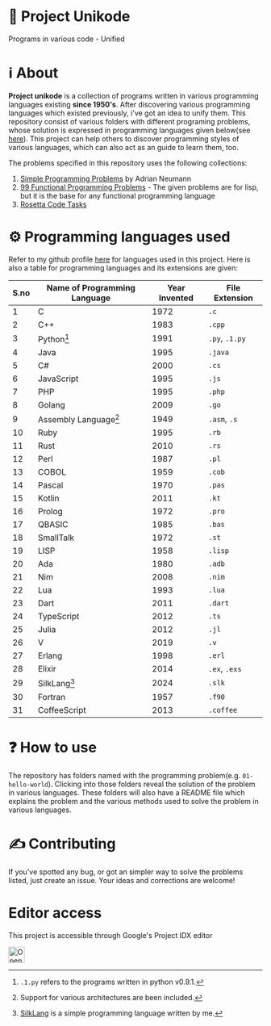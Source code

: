 # 🌌 Project Unikode
Programs in various code - Unified

# ℹ About
**Project unikode** is a collection of programs written in various programming languages existing **since 
1950's**. After discovering various programming languages which 
existed previously, i've got an idea to unify them. This repository consist of various folders with 
different programing problems, whose solution is expressed in 
programming languages given below(see [here](https://github.com/harishtpj/Project-Unikode#-programming-languages-used)). This project can help others to discover programming 
styles of various languages, which can also act as an guide to learn them, too.

The problems specified in this repository uses the following collections:
1. [Simple Programming Problems](https://adriann.github.io/programming_problems.html) by Adrian Neumann
2. [99 Functional Programming Problems](https://www.ic.unicamp.br/~meidanis/courses/mc336/problemas-lisp/L-99_Ninety-Nine_Lisp_Problems.html) - The given problems are for lisp, but it is the base for any functional programming language
3. [Rosetta Code Tasks](https://rosettacode.org/wiki/Category:Programming_Tasks)

# ⚙ Programming languages used
Refer to my github profile [here](https://github.com/harishtpj) for languages used in this project.
Here is also a table for programming languages and its extensions are given:

| S.no | Name of Programming Language | Year Invented | File Extension |
|------|-----------------------------|---------------|----------------|
| 1    | C                           | 1972          | `.c`           |
| 2    | C++                         | 1983          | `.cpp`         |
| 3    | Python[^1]                  | 1991          | `.py`, `.1.py` |
| 4    | Java                        | 1995          | `.java`        |
| 5    | C#                          | 2000          | `.cs`          |
| 6    | JavaScript                  | 1995          | `.js`          |
| 7    | PHP                         | 1995          | `.php`         |
| 8    | Golang                      | 2009          | `.go`          |
| 9    | Assembly Language[^2]       | 1949          | `.asm`, `.s`   |
| 10   | Ruby                        | 1995          | `.rb`          |
| 11   | Rust                        | 2010          | `.rs`          |
| 12   | Perl                        | 1987          | `.pl`          |
| 13   | COBOL                       | 1959          | `.cob`         |
| 14   | Pascal                      | 1970          | `.pas`         |
| 15   | Kotlin                      | 2011          | `.kt`          |
| 16   | Prolog                      | 1972          | `.pro`         |
| 17   | QBASIC                      | 1985          | `.bas`         |
| 18   | SmallTalk                   | 1972          | `.st`          |
| 19   | LISP                        | 1958          | `.lisp`        |
| 20   | Ada                         | 1980          | `.adb`         |
| 21   | Nim                         | 2008          | `.nim`         |
| 22   | Lua                         | 1993          | `.lua`         |
| 23   | Dart                        | 2011          | `.dart`        |
| 24   | TypeScript                  | 2012          | `.ts`          |
| 25   | Julia                       | 2012          | `.jl`          |
| 26   | V                           | 2019          | `.v`           |
| 27   | Erlang                      | 1998          | `.erl`         |
| 28   | Elixir                      | 2014          | `.ex`, `.exs`  |
| 29   | SilkLang[^3]                | 2024          | `.slk`         |
| 30   | Fortran                     | 1957          | `.f90`         |
| 31   | CoffeeScript                | 2013          | `.coffee`      |

[^1]: `.1.py` refers to the programs written in python v0.9.1.
[^2]: Support for various architectures are been included.
[^3]: [SilkLang](https://github.com/harishtpj/SilkLang) is a simple programming language written by me.

# ❓ How to use
The repository has folders named with the programming problem(e.g. `01-hello-world`). Clicking into those 
folders reveal the solution of the problem in various 
languages. These folders will also have a README file which explains the problem and the various methods 
used to solve the problem in various languages.

# ✍ Contributing
If you've spotted any bug, or got an simpler way to solve the problems listed, just create an issue. Your 
ideas and corrections are welcome!

# Editor access
This project is accessible through Google's Project IDX editor

<a href="https://idx.google.com/import?url=https%3A%2F%2Fgithub.com%2Fharishtpj%2FProject-Unikode%2F">
  <picture>
    <source media="(prefers-color-scheme: dark)" srcset="https://cdn.idx.dev/btn/open_dark_32.svg">
    <source media="(prefers-color-scheme: light)" srcset="https://cdn.idx.dev/btn/open_light_32.svg">
    <img height="32" alt="Open in IDX" src="https://cdn.idx.dev/btn/open_purple_32.svg">
  </picture>
</a>
